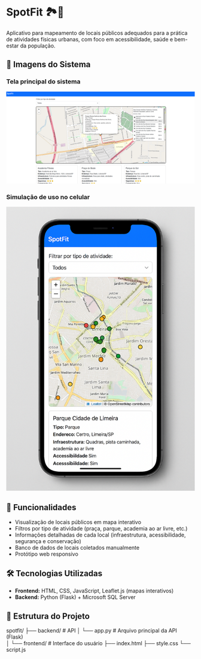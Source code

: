 # SpotFit 🏞️📍

Aplicativo para mapeamento de locais públicos adequados para a prática de atividades físicas urbanas,
com foco em acessibilidade, saúde e bem-estar da população.

## 📸 Imagens do Sistema

### Tela principal do sistema
![Tela do sistema](img/tela_sistema.png)

### Simulação de uso no celular
![Simulação mobile](img/simulacao_mobile.png)

## 🚀 Funcionalidades
- Visualização de locais públicos em mapa interativo
- Filtros por tipo de atividade (praça, parque, academia ao ar livre, etc.)
- Informações detalhadas de cada local (infraestrutura, acessibilidade, segurança e conservação)
- Banco de dados de locais coletados manualmente
- Protótipo web responsivo

## 🛠️ Tecnologias Utilizadas
- **Frontend:** HTML, CSS, JavaScript, Leaflet.js (mapas interativos)
- **Backend:** Python (Flask) + Microsoft SQL Server

## 📂 Estrutura do Projeto
spotfit/
├── backend/                # API 
│   └── app.py              # Arquivo principal da API (Flask)   
│
└── frontend/               # Interface do usuário
    ├── index.html
    ├── style.css
    └── script.js
